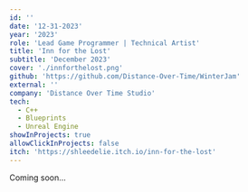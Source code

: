 ```yaml
---
id: ''
date: '12-31-2023'
year: '2023'
role: 'Lead Game Programmer | Technical Artist'
title: 'Inn for the Lost'
subtitle: 'December 2023'
cover: './innforthelost.png'
github: 'https://github.com/Distance-Over-Time/WinterJam'
external: ''
company: 'Distance Over Time Studio'
tech:
  - C++
  - Blueprints
  - Unreal Engine
showInProjects: true
allowClickInProjects: false
itch: 'https://shleedelie.itch.io/inn-for-the-lost'
---
```


Coming soon...
